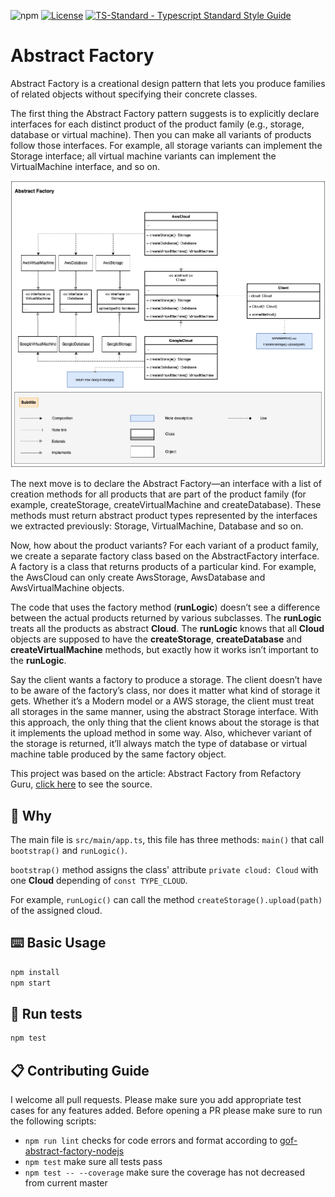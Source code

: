![npm](https://badgen.net/npm/v/ts-standard)
[![License](https://badgen.net/github/license/standard/ts-standard)](https://github.com/gof-design-patterns/gof-abstract-factory-nodejs/edit/main/LICENSE)
[![TS-Standard - Typescript Standard Style Guide](https://badgen.net/badge/code%20style/ts-standard/blue?icon=typescript)](https://github.com/gof-design-patterns/gof-abstract-factory-nodejs)

# Abstract Factory

Abstract Factory is a creational design pattern that lets you produce families of related objects without specifying their concrete classes.

The first thing the Abstract Factory pattern suggests is to explicitly declare interfaces for each distinct product of the product family (e.g., storage, database or virtual machine). Then you can make all variants of products follow those interfaces. For example, all storage variants can implement the Storage interface; all virtual machine variants can implement the VirtualMachine interface, and so on.

![Alt text](Abstract-Factory.png?raw=true "Abstract Factory diagram")

The next move is to declare the Abstract Factory—an interface with a list of creation methods for all products that are part of the product family (for example, createStorage, createVirtualMachine and createDatabase). These methods must return abstract product types represented by the interfaces we extracted previously: Storage, VirtualMachine, Database and so on.

Now, how about the product variants? For each variant of a product family, we create a separate factory class based on the AbstractFactory interface. A factory is a class that returns products of a particular kind. For example, the AwsCloud can only create AwsStorage, AwsDatabase and AwsVirtualMachine objects.

The code that uses the factory method (**runLogic**) doesn’t see a difference between the actual products returned by various subclasses. The **runLogic** treats all the products as abstract **Cloud**. The **runLogic** knows that all **Cloud** objects are supposed to have the **createStorage**, **createDatabase** and **createVirtualMachine** methods, but exactly how it works isn’t important to the **runLogic**.

Say the client wants a factory to produce a storage. The client doesn’t have to be aware of the factory’s class, nor does it matter what kind of storage it gets. Whether it’s a Modern model or a AWS storage, the client must treat all storages in the same manner, using the abstract Storage interface. With this approach, the only thing that the client knows about the storage is that it implements the upload method in some way. Also, whichever variant of the storage is returned, it’ll always match the type of database or virtual machine table produced by the same factory object.

This project was based on the article: Abstract Factory from Refactory Guru, [click here](https://refactoring.guru/design-patterns/abstract-factory) to see the source.

## 🧙 Why

The main file is `src/main/app.ts`, this file has three methods: `main()` that call `bootstrap()` and `runLogic()`.

`bootstrap()` method assigns the class' attribute `private cloud: Cloud` with one **Cloud** depending of `const TYPE_CLOUD`.

For example, `runLogic()` can call the method `createStorage().upload(path)` of the assigned cloud.

## ⌨️ Basic Usage

```sh
npm install
npm start
```

## 📜 Run tests

```sh
npm test
```

## 📋 Contributing Guide

I welcome all pull requests. Please make sure you add appropriate test cases for any features
added. Before opening a PR please make sure to run the following scripts:

- `npm run lint` checks for code errors and format according to [gof-abstract-factory-nodejs](https://github.com/gof-design-patterns/gof-abstract-factory-nodejs)
- `npm test` make sure all tests pass
- `npm test -- --coverage` make sure the coverage has not decreased from current master

